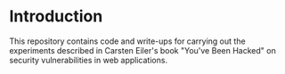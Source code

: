 # Introduction
This repository contains code and write-ups for carrying out the experiments described in Carsten Eiler's book "You've Been Hacked" on security vulnerabilities in web applications.

